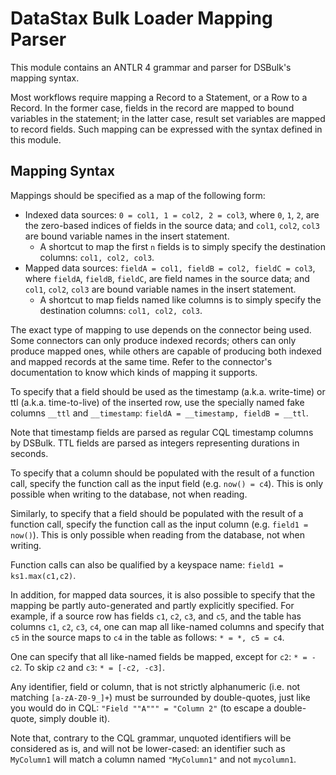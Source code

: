 # DataStax Bulk Loader Mapping Parser

This module contains an ANTLR 4 grammar and parser for DSBulk's mapping syntax.

Most workflows require mapping a Record to a Statement, or a Row to a Record. In the former case,
fields in the record are mapped to bound variables in the statement; in the latter case, result
set variables are mapped to record fields. Such mapping can be expressed with the syntax defined
in this module.

## Mapping Syntax
    
Mappings should be specified as a map of the following form:

- Indexed data sources: `0 = col1, 1 = col2, 2 = col3`, where `0`, `1`, `2`, are the zero-based 
  indices of fields in the source data; and `col1`, `col2`, `col3` are bound variable names in the 
  insert statement.
    - A shortcut to map the first `n` fields is to simply specify the destination columns: 
    `col1, col2, col3`.
- Mapped data sources: `fieldA = col1, fieldB = col2, fieldC = col3`, where `fieldA`, `fieldB`, 
  `fieldC`, are field names in the source data; and `col1`, `col2`, `col3` are bound variable names 
  in the insert statement.
    - A shortcut to map fields named like columns is to simply specify the destination columns: 
    `col1, col2, col3`.

The exact type of mapping to use depends on the connector being used. Some connectors can only 
produce indexed records; others can only produce mapped ones, while others are capable of producing 
both indexed and mapped records at the same time. Refer to the connector's documentation to know 
which kinds of mapping it supports.

To specify that a field should be used as the timestamp (a.k.a. write-time) or ttl (a.k.a. 
time-to-live) of the inserted row, use the specially named fake columns `__ttl` and `__timestamp`: 
`fieldA = __timestamp, fieldB = __ttl`. 

Note that timestamp fields are parsed as regular CQL timestamp columns by DSBulk. TTL fields are 
parsed as integers representing durations in seconds.

To specify that a column should be populated with the result of a function call, specify the 
function call as the input field (e.g. `now() = c4`). This is only possible when writing to the
database, not when reading. 

Similarly, to specify that a field should be populated with the result of a function call, specify 
the function call as the input column (e.g. `field1 = now()`). This is only possible when reading
from the database, not when writing. 

Function calls can also be qualified by a keyspace name: `field1 = ks1.max(c1,c2)`.

In addition, for mapped data sources, it is also possible to specify that the mapping be partly 
auto-generated and partly explicitly specified. For example, if a source row has fields 
`c1`, `c2`, `c3`, and `c5`, and the table has columns `c1`, `c2`, `c3`, `c4`, one can map all 
like-named columns and specify that `c5` in the source maps to `c4` in the table as follows: 
`* = *, c5 = c4`.

One can specify that all like-named fields be mapped, except for `c2`: `* = -c2`. To skip `c2` and 
`c3`: `* = [-c2, -c3]`.

Any identifier, field or column, that is not strictly alphanumeric (i.e. not matching 
`[a-zA-Z0-9_]+`) must be surrounded by double-quotes, just like you would do in CQL: 
`"Field ""A""" = "Column 2"` (to escape a double-quote, simply double it). 

Note that, contrary to the CQL grammar, unquoted identifiers will be considered as is, and will not 
be lower-cased: an identifier such as `MyColumn1` will match a column named `"MyColumn1"` and not 
`mycolumn1`.


